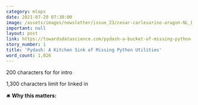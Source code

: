 ```yaml
---
category: mlops
date: 2021-07-20 07:30:00
image: /assets/images/newsletter/issue_23/cesar-carlevarino-aragon-NL_DF0Klepc-unsplash.jpeg
important: null
layout: post
link: https://towardsdatascience.com/pydash-a-bucket-of-missing-python-utilities-5d10365be4fc
story_number: 1
title: 'Pydash: A Kitchen Sink of Missing Python Utilities'
word_count: 1,026
---
```


200 characters for for intro

1,300 characters limit for linked in

🛎️ **Why this matters:**